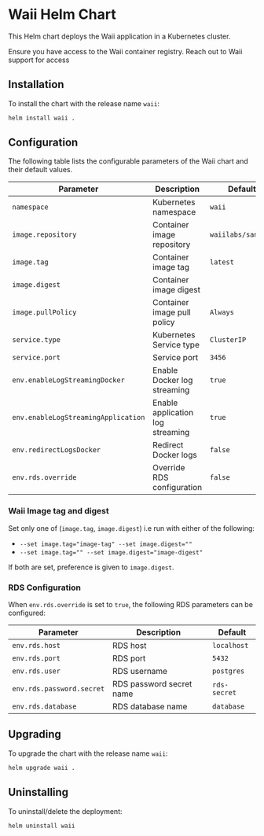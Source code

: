 # Waii Helm Chart

This Helm chart deploys the Waii application in a Kubernetes cluster.

Ensure you have access to the Waii container registry. Reach out to Waii support for access

## Installation

To install the chart with the release name `waii`:

```bash
helm install waii .
```

## Configuration

The following table lists the configurable parameters of the Waii chart and their default values.

| Parameter | Description | Default | Type |
|-----------|-------------|---------|------|
| `namespace` | Kubernetes namespace | `waii` | string |
| `image.repository` | Container image repository | `waiilabs/sandbox` | string |
| `image.tag` | Container image tag | `latest` | string |
| `image.digest` | Container image digest | | string |
| `image.pullPolicy` | Container image pull policy | `Always` | string |
| `service.type` | Kubernetes Service type | `ClusterIP` | string |
| `service.port` | Service port | `3456` | integer |
| `env.enableLogStreamingDocker` | Enable Docker log streaming | `true` | boolean |
| `env.enableLogStreamingApplication` | Enable application log streaming | `true` | boolean |
| `env.redirectLogsDocker` | Redirect Docker logs | `false` | boolean |
| `env.rds.override` | Override RDS configuration | `false` | boolean |

### Waii Image tag and digest
Set only one of (`image.tag`, `image.digest`) i.e run with either of the following:
- `--set image.tag="image-tag" --set image.digest=""`
- `--set image.tag="" --set image.digest="image-digest"`

If both are set, preference is given to `image.digest`.

### RDS Configuration

When `env.rds.override` is set to `true`, the following RDS parameters can be configured:

| Parameter | Description | Default |
|-----------|-------------|---------|
| `env.rds.host` | RDS host | `localhost` |
| `env.rds.port` | RDS port | `5432` |
| `env.rds.user` | RDS username | `postgres` |
| `env.rds.password.secret` | RDS password secret name | `rds-secret` |
| `env.rds.database` | RDS database name | `database` |

## Upgrading

To upgrade the chart with the release name `waii`:

```bash
helm upgrade waii .
```

## Uninstalling

To uninstall/delete the deployment:

```bash
helm uninstall waii
``` 